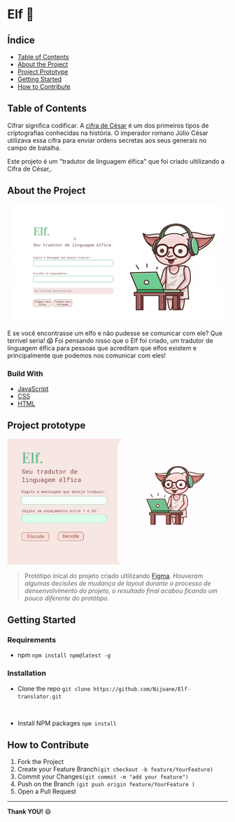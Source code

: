 # Elf :herb:

## Índice

* [Table of Contents](#table-of-contents)
* [About the Project](#about-the-project)
* [Project Prototype](#project-prototype)
* [Getting Started](#getting-started)
* [How to Contribute](#how-to-contribute)



## Table of Contents

Cifrar significa codificar. A [cifra de
César](https://pt.wikipedia.org/wiki/Cifra_de_C%C3%A9sar) é um dos primeiros
tipos de criptografias conhecidas na história. O imperador romano Júlio César
utilizava essa cifra para enviar ordens secretas aos seus generais no campo de
batalha.

Este projeto é um "tradutor de linguagem élfica" que foi criado ultilizando a Cifra de César,.


## About the Project

<p align="center">
<img src="src/images/elf-translator.gif"><br/>
</p>

E se você encontrasse um elfo e não pudesse se comunicar com ele? Que terrível seria! :scream:
Foi pensando nisso que o Elf foi criado, um tradutor de linguagem élfica para pessoas que acreditam que elfos existem e principalmente que podemos nos comunicar com eles!

### Build With
* [JavaScript](https://developer.mozilla.org/pt-BR/docs/Web/JavaScript)
* [CSS](https://developer.mozilla.org/pt-BR/docs/Web/CSS)
* [HTML](https://developer.mozilla.org/pt-BR/docs/Web/HTML)


## Project prototype

<p align="center">
<img src="src/images/elf-prototype.png"><br/>
</p>

>Protótipo inical do projeto criado ultilizando [Figma](https://www.figma.com/file/Dqh6nMAi1PoOzBRbhYvywL/Caesar-Cipher?node-id=0%3A1).
_Houveram algumas decisões de mudança de layout durante o processo de densenvolvimento do projeto, o resultado final acabou ficando um pouco diferente do protótipo._

## Getting Started

### Requirements

* npm
`npm install npm@latest -g`


### Installation

* Clone the repo 
`git clone https://github.com/Nijoane/Elf-translator.git`

<br/>

* Install NPM packages 
`npm install`

## How to Contribute

1. Fork the Project
2. Create your Feature Branch`(git checkout -b feature/YourFeature)`
3. Commit your Changes`(git commit -m "add your feature")`
4. Push on the Branch `(git push origin feature/YourFeature )`
5. Open a Pull Request

___
__Thank YOU!__ :smile:
